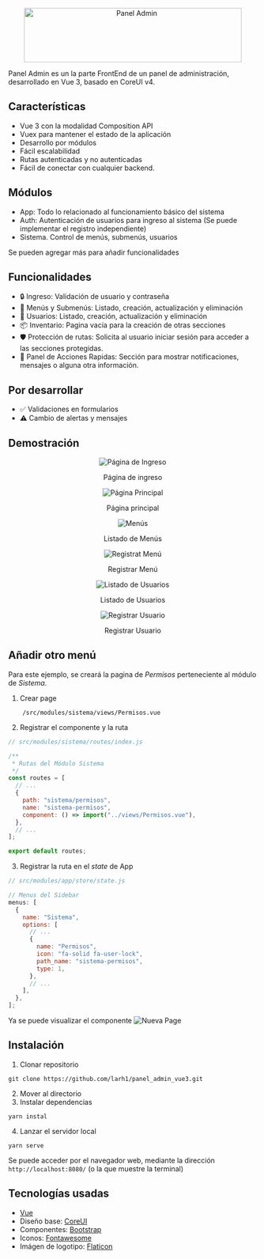 <p align="center">
  <img width="440" height="110" src="https://user-images.githubusercontent.com/42705449/222922168-8548c7b0-92c0-4db8-b219-a286281c844d.png" alt="Panel Admin" tooltip="asd">
</p>

Panel Admin es un la parte FrontEnd de un panel de administración, desarrollado en Vue 3, basado en CoreUI v4.

## Características

- Vue 3 con la modalidad Composition API
- Vuex para mantener el estado de la aplicación
- Desarrollo por módulos
- Fácil escalabilidad
- Rutas autenticadas y no autenticadas
- Fácil de conectar con cualquier backend.

## Módulos

- App: Todo lo relacionado al funcionamiento básico del sistema
- Auth: Autenticación de usuarios para ingreso al sistema (Se puede implementar el registro independiente)
- Sistema. Control de menús, submenús, usuarios

Se pueden agregar más para añadir funcionalidades

## Funcionalidades

- :lock: Ingreso: Validación de usuario y contraseña
- :bookmark_tabs: Menús y Submenús: Listado, creación, actualización y eliminación
- :bust_in_silhouette: Usuarios: Listado, creación, actualización y eliminación
- :package: Inventario: Pagina vacía para la creación de otras secciones
- :shield: Protección de rutas: Solicita al usuario iniciar sesión para acceder a las secciones protegidas.
- :bell: Panel de Acciones Rapidas: Sección para mostrar notificaciones, mensajes o alguna otra información.

## Por desarrollar

- :white_check_mark: Validaciones en formularios
- :warning: Cambio de alertas y mensajes

## Demostración

<div style="text-align:center">

![Página de Ingreso](https://user-images.githubusercontent.com/42705449/222923256-7f57e58b-9d24-4f02-a6e6-7db95b2e75c7.png)

<p align = "center">Página de ingreso</p>

![Página Principal](https://user-images.githubusercontent.com/42705449/222923698-0617d371-2b58-45fa-a446-cd7705c88675.png)

<p align="center">Página principal</p>

![Menús](https://user-images.githubusercontent.com/42705449/222923767-23fc7188-32d9-478a-aa74-aa3471d91a4b.png)

<p align="center">Listado de Menús</p>

![Registrat Menú](https://user-images.githubusercontent.com/42705449/223197021-707bc0fb-8eae-4325-986e-1486e3fba0de.png)

<p align="center">Registrar Menú</p>

![Listado de Usuarios](https://user-images.githubusercontent.com/42705449/223197203-444f2438-7cc4-46e1-96a2-2b055aa8793e.png)

<p align="center">Listado de Usuarios</p>

![Registrar Usuario](https://user-images.githubusercontent.com/42705449/223197598-223d3854-271a-416b-8234-e67cd9efd46c.png)

<p align="center">Registrar Usuario</p>

</div>

## Añadir otro menú

Para este ejemplo, se creará la pagina de _Permisos_ perteneciente al módulo de _Sistema_.

1. Crear page

```
    /src/modules/sistema/views/Permisos.vue
```

2. Registrar el componente y la ruta

```javascript
// src/modules/sistema/routes/index.js

/**
 * Rutas del Módulo Sistema
 */
const routes = [
  // ...
  {
    path: "sistema/permisos",
    name: "sistema-permisos",
    component: () => import("../views/Permisos.vue"),
  },
  // ...
];

export default routes;
```

3. Registrar la ruta en el _state_ de App

```javascript
// src/modules/app/store/state.js

// Menus del Sidebar
menus: [
  {
    name: "Sistema",
    options: [
      // ...
      {
        name: "Permisos",
        icon: "fa-solid fa-user-lock",
        path_name: "sistema-permisos",
        type: 1,
      },
      // ...
    ],
  },
];
```

Ya se puede visualizar el componente
![Nueva Page](https://user-images.githubusercontent.com/42705449/223278630-00c6b68b-e6f6-4754-ab4a-fbe0591378d5.png)

## Instalación

1. Clonar repositorio

```
git clone https://github.com/larh1/panel_admin_vue3.git
```

2. Mover al directorio
3. Instalar dependencias

```
yarn instal
```

4. Lanzar el servidor local

```
yarn serve
```

Se puede acceder por el navegador web, mediante la dirección `http://localhost:8080/` (o la que muestre la terminal)

## Tecnologías usadas

- [Vue](https://vuejs.org/)
- Diseño base: [CoreUI](https://coreui.io/)
- Componentes: [Bootstrap](https://getbootstrap.com/)
- Iconos: [Fontawesome](https://fontawesome.com/)
- Imágen de logotipo: [Flaticon](https://www.flaticon.es/iconos-gratis/collage)

